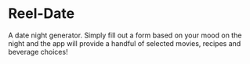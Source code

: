 # Reel-Date
A date night generator. Simply fill out a form based on your mood on the night and the app will provide a handful of selected movies, recipes and beverage choices!
